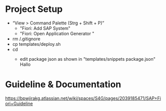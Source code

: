 # Project Setup
- “View > Command Palette (Strg + Shift + P)”
    - "Fiori: Add SAP System"
    - "Fiori: Open Application Generator "
- rm <foldername of new project here>/.gitignore
- cp templates/deploy.sh <foldername of new project here>
- cd <foldername of new project here>
    - edit package json as shown in "templates/snippets package.json" Hallo

# Guideline & Documentation
https://bpwjirakg.atlassian.net/wiki/spaces/S4G/pages/2039185471/SAP+Fiori+Guideline
